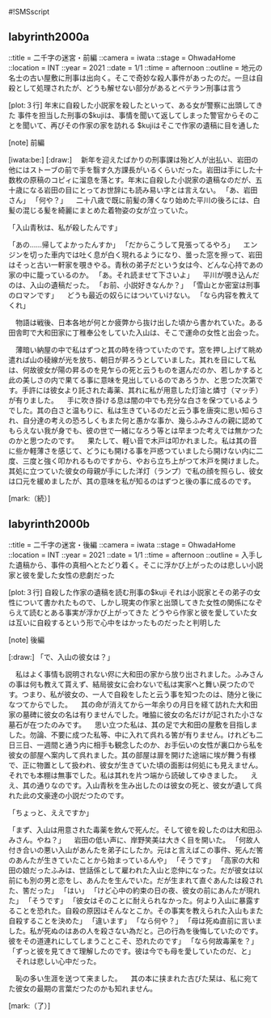 #!SMSscript

## labyrinth2000a

::title = 二千字の迷宮・前編
::camera = iwata
::stage = OhwadaHome
::location = INT
::year = 2021
::date = 1/1
::time = afternoon
::outline = 地元の名士の古い屋敷に刑事は出向く。そこで奇妙な殺人事件があったのだ。一旦は自殺として処理されたが、どうも解せない部分があるとベテラン刑事は言う

[plot:３行]
年末に自殺した小説家を殺したといって、ある女が警察に出頭してきた
事件を担当した刑事の$kujiは、事情を聞いて返してしまった警官からそのことを聞いて、再びその作家の家を訪れる
$kujiはそこで作家の遺稿に目を通した


[note]
前編

[iwata:be:]
[:draw:]
　新年を迎えたばかりの刑事課は殆ど人が出払い、岩田の他にはストーブの前で手を翳す久方課長がいるくらいだった。岩田は手にした十数枚の原稿のコピィに溜息を落とす。年末に自殺した小説家の遺稿なのだが、五十歳になる岩田の目にとってお世辞にも読み易い字とは言えない。
「あ、岩田さん」
「何や？」
　二十八歳で既に前髪の薄くなり始めた平川の後ろには、白髪の混じる髪を綺麗にまとめた着物姿の女が立っていた。

「入山青秋は、私が殺したんです」

「あの……帰してよかったんすか」
「だからこうして見張ってるやろ」
　エンジンを切った車内では吐く息が白く現れるようになり、曇った窓を擦って、岩田はそっと古い一軒家を覗きやる。青秋の弟子だという女は今、どんな心持であの家の中に籠っているのか。
「あ。それ読ませて下さいよ」
　平川が覗き込んだのは、入山の遺稿だった。
「お前、小説好きなんか？」
「雪山とか密室は刑事のロマンです」
　どうも最近の奴らにはついていけない。
「なら内容を教えてくれ」

　物語は戦後、日本各地が何とか疲弊から抜け出した頃から書かれていた。ある田舎町で大和田家に丁稚奉公をしていた入山は、そこで運命の女性と出会った。


　薄暗い納屋の中で私はずつと其の時を待つていたのです。窓を押し上げて眺め遣れば山の稜線が光を放ち、朝日が昇ろうとしていました。其れを目にして私は、何故彼女が陽の昇るのを見乍らの死と云うものを選んだのか、若しかすると此の美しさの内で果てる事に意味を見出しているのであろうか、と思つた次第です。手許には彼女より託された毒薬、其れに私が用意した灯油と燐寸（マッチ）が有りました。
　手に吹き掛ける息は闇の中でも充分な白さを保つているようでした。其の白さと温もりに、私は生きているのだと云う事を唐突に思い知らされ、自分達の考えの恐ろしくもまた何と愚かな事か、幾らふみさんの親に認めてもらえない我が身でも、彼の世で一緒になろう等とは早まつた考えでは無かつたのかと思つたのです。
　果たして、軽い音で木戸は叩かれました。私は其の音に些か軽薄さを感じて、どうにも開ける事を戸惑つていましたら開けない内に二度、三度と強く叩かれるものですから、やおら立ち上がつて木戸を開けました。其処に立つていた彼女の母親が手にした洋灯（ランプ）で私の顔を照らし、彼女は口元を緩めましたが、其の意味を私が知るのはずつと後の事に成るのです。

[mark:（続）]

## labyrinth2000b

::title = 二千字の迷宮・後編
::camera = iwata
::stage = OhwadaHome
::location = INT
::year = 2021
::date = 1/1
::time = afternoon
::outline = 入手した遺稿から、事件の真相へとたどり着く。そこに浮かび上がったのは悲しい小説家と彼を愛した女性の悲劇だった

[plot:３行]
自殺した作家の遺稿を読む刑事の$kuji
それは小説家とその弟子の女性について書かれたもので、しかし現実の作家と出頭してきた女性の関係になぞらえて読むとある事実が浮かび上がってきた
どうやら作家と彼を愛していた女は互いに自殺するという形で心中をはかったものだったと判明した

[note]
後編

[:draw:]
「で、入山の彼女は？」

　私はよく事情も説明されない侭に大和田の家から放り出されました。ふみさんの事は何も教えて貰えず、結局彼女に会わないで私は実家へと舞い戻つたのです。つまり、私が彼女の、一人で自殺をしたと云う事を知つたのは、随分と後になつてからでした。
　其の命が消えてから一年余りの月日を経て訪れた大和田家の墓碑に彼女の名は有りませんでした。唯脇に彼女の名だけが記された小さな墓石が在つたのみです。
　思い立つた私は、其の足で大和田の屋敷を目指しました。勿論、不要に成つた私等、中に入れて呉れる筈が有りません。けれども二日三日、一週間と通う内に相手も観念したのか、お手伝いの女性が裏口から私を彼女の部屋へ案内して呉れました。其の部屋は扉を開けた途端に埃が舞う有様で、正に物置として扱われ、彼女が生きていた頃の面影は何処にも見えません。それでも本棚は無事でした。私は其れを片つ端から読破してゆきました。
　ええ、其の通りなのです。入山青秋を生み出したのは彼女の死と、彼女が遺して呉れた此の文豪達の小説だつたのです。

「ちょっと、ええですか」

「まず、入山は用意された毒薬を飲んで死んだ。そして彼を殺したのは大和田ふみさん。やね？」
　岩田の低い声に、岸野笑美は大きく目を開いた。
「何故人付き合いの悪い入山があんたを弟子にしたか。元はと言えばこの事件、死んだ筈のあんたが生きていたことから始まっているんや」
「そうです」
「高家の大和田の娘だったふみは、世話係として雇われた入山と恋仲になった。だが彼女は以前にも別の男と恋をし、あんたを生んでいた。だが生まれて直ぐあんたは殺された、筈だった」
「はい」
「けど心中の約束の日の夜、彼女の前にあんたが現れた」
「そうです」
「彼女はそのことに耐えられなかった。何より入山に暴露することを恐れた。自殺の原因はそんなとこか。その事実を教えられた入山もまた自殺することを決めた」
「違います」
「なら何や？」
「母は死ぬ直前に言いました。私が死ぬのはあの人を殺さない為だと。己の行為を後悔していたのです。彼をその道連れにしてしまうことこそ、恐れたのです」
「なら何故毒薬を？」
「ずっと彼を見てきて理解したのです。彼は今でも母を愛していたのだ、と」
　それは悲しい心中だった。

　恥の多い生涯を送つて来ました。
　其の本に挟まれた古びた栞は、私に宛てた彼女の最期の言葉だつたのかも知れません。

[mark:（了）]
